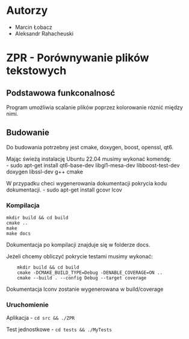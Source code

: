 # Autorzy
- Marcin Łobacz
- Aleksandr Rahacheuski

# ZPR - Porównywanie plików tekstowych

## Podstawowa  funkconalnosć

Program umożliwia scalanie plików poprzez kolorowanie róznić między nimi.

## Budowanie

Do budowania potrzebny jest cmake, doxygen, boost, openssl, qt6.

Mając świeżą instalację Ubuntu 22.04 musimy wykonać komendę: <br>
    - sudo apt-get install qt6-base-dev libgl1-mesa-dev libboost-test-dev doxygen libssl-dev  g++ cmake

W przypadku checi wygenerowania dokumentacji pokrycia kodu dokumentacji.
    - sudo apt-get install gcovr lcov

### Kompilacja

```
mkdir build && cd build
cmake ..
make
make docs
```
Dokumentacja po kompilacji znajduje się w folderze docs.

Jeżeli chcemy obliczyć pokrycie testami musimy wykonać:
```
    mkdir build && cd build
    cmake -DCMAKE_BUILD_TYPE=Debug -DENABLE_COVERAGE=ON ..
    cmake --build . --config Debug --target coverage
```
Dokumentacja lconv zostanie wygenerowana w build/coverage
### Uruchomienie
Aplikacja - ```cd src && ./ZPR```

Test jednostkowe - ```cd tests && ./MyTests```




